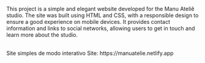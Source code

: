 This project is a simple and elegant website developed for the Manu Ateliê studio. 
The site was built using HTML and CSS, with a responsible design to ensure a good experience on mobile devices. 
It provides contact information and links to social networks, allowing users to get in touch and learn more about the studio.

<br>
Site simples de modo interativo
Site: https://manuatelie.netlify.app
